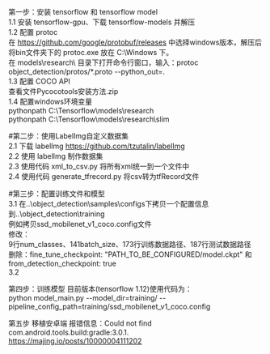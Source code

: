 第一步：安装 tensorflow 和 tensorflow model <br>
1.1 安装 tensorflow-gpu、下载 tensorflow-models 并解压 <br>
1.2 配置 protoc <br>
  在 https://github.com/google/protobuf/releases 中选择windows版本，解压后将bin文件夹下的 protoc.exe 放在 C:\Windows 下。<br>
  在 models\research\ 目录下打开命令行窗口，输入：protoc object_detection/protos/*.proto --python_out=.<br>
1.3 配置 COCO API<br>
  查看文件Pycocotools安装方法.zip<br>
1.4 配置windows环境变量 <br>
  pythonpath C:\Tensorflow\models\research<br>
  pythonpath C:\Tensorflow\models\research\slim

#第二步：使用LabelImg自定义数据集<br>
2.1 下载 labelImg https://github.com/tzutalin/labelImg<br>
2.2 使用 labelImg 制作数据集<br>
2.3 使用代码 xml_to_csv.py 将所有xml统一到一个文件中<br>
2.4 使用代码 generate_tfrecord.py 将csv转为tfRecord文件

#第三步：配置训练文件和模型<br>
3.1 在..\object_detection\samples\configs下拷贝一个配置信息到..\object_detection\training<br>
例如拷贝ssd_mobilenet_v1_coco.config文件<br>
修改：<br>
9行num_classes、141batch_size、173行训练数据路径、187行测试数据路径<br>
删除：fine_tune_checkpoint: "PATH_TO_BE_CONFIGURED/model.ckpt" 和from_detection_checkpoint: true<br>
3.2 

第四步：训练模型
目前版本(tensorflow 1.12)使用代码为：<br>
python model_main.py --model_dir=training/ --pipeline_config_path=training/ssd_mobilenet_v1_coco.config

第五步 移植安卓端
报错信息：Could not find com.android.tools.build:gradle:3.0.1.
https://majing.io/posts/10000004111202
